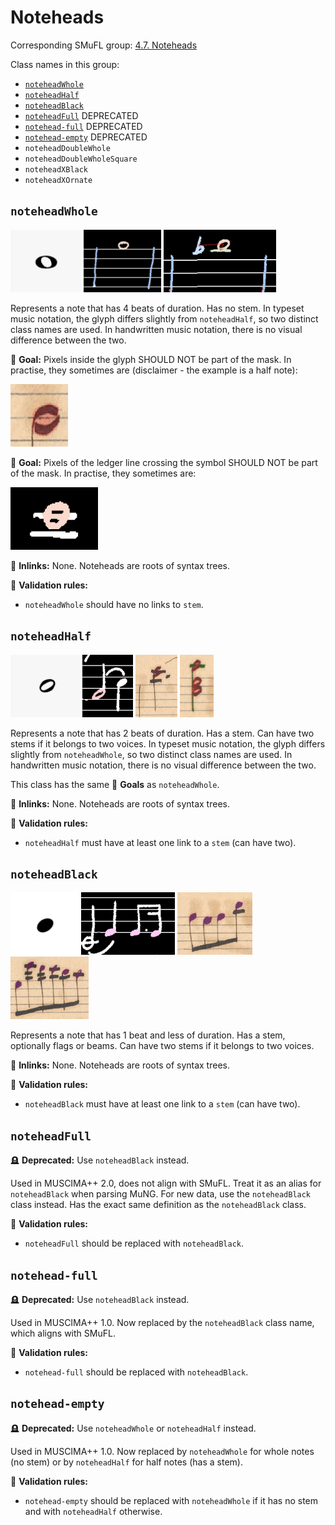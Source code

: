 # Noteheads

Corresponding SMuFL group: [4.7. Noteheads](https://w3c.github.io/smufl/latest/tables/noteheads.html)

Class names in this group:

- [`noteheadWhole`](#noteheadwhole)
- [`noteheadHalf`](#noteheadhalf)
- [`noteheadBlack`](#noteheadblack)
- [`noteheadFull`](#noteheadfull) DEPRECATED
- [`notehead-full`](#notehead-full) DEPRECATED
- [`notehead-empty`](#notehead-empty) DEPRECATED
- `noteheadDoubleWhole`
- `noteheadDoubleWholeSquare`
- `noteheadXBlack`
- `noteheadXOrnate`


## `noteheadWhole`

<img src="noteheads/noteheadWhole_smufl.png" height="100" />
<img src="noteheads/noteheadWhole_mpp20-w13-p002-id119.png" height="100" />
<img src="noteheads/noteheadWhole_mpp20-w13-p002-id126.png" height="100" />

Represents a note that has 4 beats of duration. Has no stem. In typeset music notation, the glyph differs slightly from `noteheadHalf`, so two distinct class names are used. In handwritten music notation, there is no visual difference between the two.

🎯 **Goal:** Pixels inside the glyph SHOULD NOT be part of the mask. In practise, they sometimes are (disclaimer - the example is a half note):

<img src="noteheads/noteheadHalf_omniomr-1d507bc2-id1026.png" height="100" />

🎯 **Goal:** Pixels of the ledger line crossing the symbol SHOULD NOT be part of the mask. In practise, they sometimes are:

<img src="noteheads/noteheadWhole_mpp20-w13-p002-id127.png" height="100" />

🔗 **Inlinks:** None. Noteheads are roots of syntax trees.

🤖 **Validation rules:**

- `noteheadWhole` should have no links to `stem`.


## `noteheadHalf`

<img src="noteheads/noteheadHalf_smufl.png" height="100" />
<img src="noteheads/noteheadHalf_mpp20-w01-p010-id234.png" height="100" />
<img src="noteheads/noteheadHalf_omniomr-1d507bc2-id851.png" height="100" />
<img src="noteheads/noteheadHalf_omniomr-1d507bc2-id871.png" height="100" />

Represents a note that has 2 beats of duration. Has a stem. Can have two stems if it belongs to two voices. In typeset music notation, the glyph differs slightly from `noteheadWhole`, so two distinct class names are used. In handwritten music notation, there is no visual difference between the two.

This class has the same 🎯 **Goals** as `noteheadWhole`.

🔗 **Inlinks:** None. Noteheads are roots of syntax trees.

🤖 **Validation rules:**

- `noteheadHalf` must have at least one link to a `stem` (can have two).


## `noteheadBlack`

<img src="noteheads/noteheadBlack_smufl.png" height="100" />
<img src="noteheads/noteheadBlack_mpp20-w01-p010-id0.png" height="100" />
<img src="noteheads/noteheadBlack_omniomr-1d507bc2-id865.png" height="100" />
<img src="noteheads/noteheadBlack_omniomr-1d507bc2-id96.png" height="100" />

Represents a note that has 1 beat and less of duration. Has a stem, optionally flags or beams. Can have two stems if it belongs to two voices.

🔗 **Inlinks:** None. Noteheads are roots of syntax trees.

🤖 **Validation rules:**

- `noteheadBlack` must have at least one link to a `stem` (can have two).


## `noteheadFull`

🪦 **Deprecated:** Use `noteheadBlack` instead.

Used in MUSCIMA++ 2.0, does not align with SMuFL. Treat it as an alias for `noteheadBlack` when parsing MuNG. For new data, use the `noteheadBlack` class instead. Has the exact same definition as the `noteheadBlack` class.

🤖 **Validation rules:**

- `noteheadFull` should be replaced with `noteheadBlack`.


## `notehead-full`

🪦 **Deprecated:** Use `noteheadBlack` instead.

Used in MUSCIMA++ 1.0. Now replaced by the `noteheadBlack` class name, which aligns with SMuFL.

🤖 **Validation rules:**

- `notehead-full` should be replaced with `noteheadBlack`.


## `notehead-empty`

🪦 **Deprecated:** Use `noteheadWhole` or `noteheadHalf` instead.

Used in MUSCIMA++ 1.0. Now replaced by `noteheadWhole` for whole notes (no stem) or by `noteheadHalf` for half notes (has a stem).

🤖 **Validation rules:**

- `notehead-empty` should be replaced with `noteheadWhole` if it has no stem and with `noteheadHalf` otherwise.
